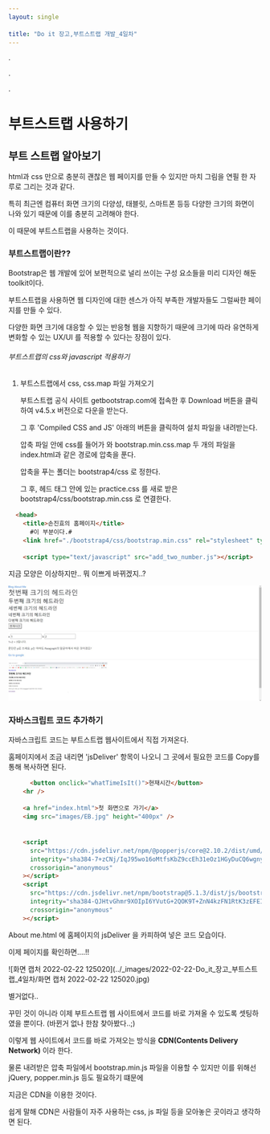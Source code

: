 ```yaml
---
layout: single 

title: "Do it 장고,부트스트랩 개발_4일차"
---
```


.

.

.

# 부트스트랩 사용하기





## 부트 스트랩 알아보기

html과 css 만으로 충분히 괜찮은 웹 페이지를 만들 수 있지만 마치 그림을 연필 한 자루로 그리는 것과 같다.

특히 최근엔 컴퓨터 화면 크기의 다양성, 태블릿, 스마트폰 등등 다양한 크기의 화면이 나와 있기 때문에 이를 충분히 고려해야 한다.

이 때문에 부트스트랩을 사용하는 것이다.



### 부트스트랩이란??

Bootstrap은 웹 개발에 있어 보편적으로 널리 쓰이는 구성 요소들을 미리 디자인 해둔 toolkit이다.

부트스트랩을 사용하면 웹 디자인에 대한 센스가 아직 부족한 개발자들도 그럴싸한 페이지를 만들 수 있다.

다양한 화면 크기에 대응할 수 있는 반응형 웹을 지향하기 때문에 크기에 따라 유연하게  변화할 수 있는  UX/UI 를 적용할 수 있다는 장점이 있다.



###### 부트스트랩의 css와 javascript 적용하기

1. 부트스트랩에서 css, css.map 파일 가져오기

   부트스트랩 공식 사이트 getbootstrap.com에 접속한 후 Download 버튼을 클릭하여 v4.5.x 버전으로 다운을 받는다.

   그 후 'Compiled CSS and JS' 아래의 <Download> 버튼을 클릭하여 설치 파일을 내려받는다.

   압축 파일 안에 css를 들어가  와 bootstrap.min.css.map 두 개의 파일을 index.html과 같은 경로에 압축을 푼다.

   압축을 푸는 폴더는 bootstrap4/css 로 정한다.

   그 후, 헤드 태그 안에 있는 practice.css 를 새로 받은 bootstrap4/css/bootstrap.min.css 로 연결한다.



```html
  <head>
    <title>손진효의 홈페이지</title>
      #이 부분이다.#
    <link href="./bootstrap4/css/bootstrap.min.css" rel="stylesheet" type="text/css" />

    <script type="text/javascript" src="add_two_number.js"></script>
```



지금 모양은 이상하지만.. 뭐 이쁘게 바뀌겠지..?

<img src="../_images/2022-02-22-Do_it_장고_부트스트랩_4일차/화면 캡처 2022-02-22 123333.jpg" alt="화면 캡처 2022-02-22 123333" style="zoom:80%;" />





### 자바스크립트 코드 추가하기

자바스크립트 코드는 부트스트랩 웹사이트에서 직접 가져온다. 

홈페이지에서 조금 내리면 'jsDeliver' 항목이 나오니 그 곳에서 필요한 코드를 Copy를 통해 복사하면 된다.



```html
      <button onclick="whatTimeIsIt()">현재시간</button>
    <hr />

    <a href="index.html">첫 화면으로 가기</a>
    <img src="images/EB.jpg" height="400px" />


	<script
      src="https://cdn.jsdelivr.net/npm/@popperjs/core@2.10.2/dist/umd/popper.min.js"
      integrity="sha384-7+zCNj/IqJ95wo16oMtfsKbZ9ccEh31eOz1HGyDuCQ6wgnyJNSYdrPa03rtR1zdB"
      crossorigin="anonymous"
    ></script>
    <script
      src="https://cdn.jsdelivr.net/npm/bootstrap@5.1.3/dist/js/bootstrap.min.js"
      integrity="sha384-QJHtvGhmr9XOIpI6YVutG+2QOK9T+ZnN4kzFN1RtK3zEFEIsxhlmWl5/YESvpZ13"
      crossorigin="anonymous"
    ></script>
```

 

About me.html <body>에 홈페이지의 jsDeliver 을 카피하여 넣은 코드 모습이다.

이제 페이지를 확인하면....!!











![화면 캡처 2022-02-22 125020](../_images/2022-02-22-Do_it_장고_부트스트랩_4일차/화면 캡처 2022-02-22 125020.jpg)



별거없다..

꾸민 것이 아니라 이제 부트스트랩 웹 사이트에서 코드를 바로 가져올 수 있도록 셋팅하였을 뿐이다. (바뀐거 없나 한참 찾아봤다..;)

이렇게 웹 사이트에서 코드를 바로 가져오는 방식을 **CDN(Contents Delivery Network)** 이라 한다.

물론 내려받은 압축 파일에서 bootstrap.min.js 파일을 이용할 수 있지만 이를 위해선 jQuery, popper.min.js 등도 필요하기 떄문에

지금은 CDN을 이용한 것이다.

쉽게 말해 CDN은 사람들이 자주 사용하는 css, js 파일 등을 모아놓은 곳이라고 생각하면 된다.



